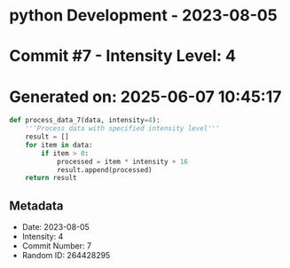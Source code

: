﻿# python Development - 2023-08-05
# Commit #7 - Intensity Level: 4
# Generated on: 2025-06-07 10:45:17
```python
def process_data_7(data, intensity=4):
    '''Process data with specified intensity level'''
    result = []
    for item in data:
        if item > 0:
            processed = item * intensity + 16
            result.append(processed)
    return result
```
## Metadata
- Date: 2023-08-05
- Intensity: 4
- Commit Number: 7
- Random ID: 264428295
